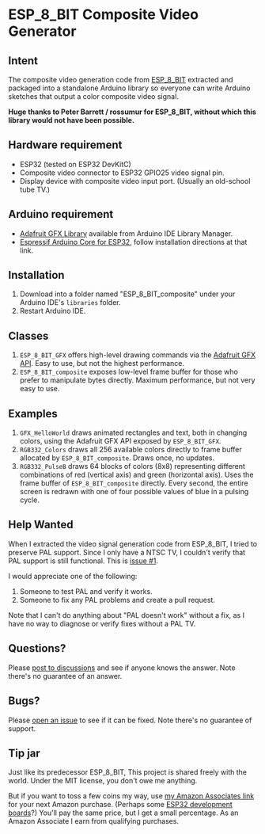 # ESP_8_BIT Composite Video Generator

## Intent

The composite video generation code from
[ESP_8_BIT](https://github.com/rossumur/esp_8_bit)
extracted and packaged into a standalone Arduino library so everyone can
write Arduino sketches that output a color composite video signal.

__Huge thanks to Peter Barrett / rossumur for ESP_8_BIT, without which this
library would not have been possible.__

## Hardware requirement
* ESP32 (tested on ESP32 DevKitC)
* Composite video connector to ESP32 GPIO25 video signal pin.
* Display device with composite video input port. (Usually an old-school tube TV.)

## Arduino requirement
* [Adafruit GFX Library](https://learn.adafruit.com/adafruit-gfx-graphics-library)
available from Arduino IDE Library Manager.
* [Espressif Arduino Core for ESP32](https://github.com/espressif/arduino-esp32),
follow installation directions at that link.

## Installation

1. Download into a folder named "ESP_8_BIT_composite" under your Arduino IDE's
`libraries` folder.
2. Restart Arduino IDE.

## Classes

1. `ESP_8_BIT_GFX` offers high-level drawing commands via the
[Adafruit GFX API](https://learn.adafruit.com/adafruit-gfx-graphics-library).
Easy to use, but not the highest performance.
2. `ESP_8_BIT_composite` exposes low-level frame buffer for those who prefer
to manipulate bytes directly. Maximum performance, but not very easy to use.

## Examples

1. `GFX_HelloWorld` draws animated rectangles and text, both in changing
colors, using the Adafruit GFX API exposed by `ESP_8_BIT_GFX`.
2. `RGB332_Colors` draws all 256 available colors directly to frame buffer
allocated by `ESP_8_BIT_composite`. Draws once, no updates.
3. `RGB332_PulseB` draws 64 blocks of colors (8x8) representing different
combinations of red (vertical axis) and green (horizontal axis). Uses the
frame buffer of `ESP_8_BIT_composite` directly. Every second, the entire
screen is redrawn with one of four possible values of blue in a pulsing cycle.

## Help Wanted

When I extracted the video signal generation code from ESP_8_BIT, I tried to
preserve PAL support. Since I only have a NTSC TV, I couldn't verify that PAL
support is still functional. This is
[issue #1](https://github.com/Roger-random/ESP_8_BIT_composite/issues/1).

I would appreciate one of the following:
1. Someone to test PAL and verify it works.
2. Someone to fix any PAL problems and create a pull request.

Note that I can't do anything about "PAL doesn't work" without a fix, as I
have no way to diagnose or verify fixes without a PAL TV.

## Questions?

Please [post to discussions](https://github.com/Roger-random/ESP_8_BIT_composite/discussions)
and see if anyone knows the answer. Note there's no guarantee of an answer.

## Bugs?

Please [open an issue](https://github.com/Roger-random/ESP_8_BIT_composite/issues)
to see if it can be fixed. Note there's no guarantee of support.

## Tip jar

Just like its predecessor ESP_8_BIT, This project is shared freely with the world.
Under the MIT license, you don't owe me anything.

But if you want to toss a few coins my way, use
[my Amazon Associates link](https://amzn.to/3dM0FCn)
for your next Amazon purchase.
(Perhaps some [ESP32 development boards](https://amzn.to/3dMdIDQ)?)
You'll pay the same price, but I get a small
percentage. As an Amazon Associate I earn from qualifying purchases.
